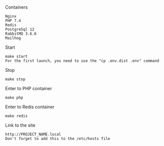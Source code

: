 Containers

    Nginx
    PHP 7.4
    Redis
    PostgreSql 12
    RabbitMQ 3.6.6
    Mailhog

Start

    make start
    For the first launch, you need to use the "cp .env.dist .env" command

Stop

    make stop

Enter to PHP container

    make php

Enter to Redis container

    make redis

Link to the site

    http://PROJECT_NAME.local
    Don't forget to add this to the /etc/hosts file


